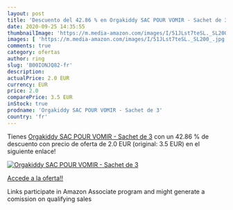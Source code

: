 ```yaml
---
layout: post
title: 'Descuento del 42.86 % en Orgakiddy SAC POUR VOMIR - Sachet de 3'
date: 2020-09-25 14:35:55
thumbnailImage: 'https://m.media-amazon.com/images/I/51JLst7teSL._SL200_.jpg'
images: [ 'https://m.media-amazon.com/images/I/51JLst7teSL._SL200_.jpg' ]
comments: true
category: ofertas
author: ring
slug: 'B00IONJQ82-fr'
description:
actualPrice: 2.0 EUR
currency: EUR
price: 2.0
comparePrice: 3.5 EUR
inStock: true
prodname: 'Orgakiddy SAC POUR VOMIR - Sachet de 3'
country: 'fr'
---
```


Tienes [Orgakiddy SAC POUR VOMIR - Sachet de 3](https://www.amazon.fr/dp/B00IONJQ82/?tag=tolees0d-21) con un 42.86 % de descuento con precio de oferta de 2.0 EUR (original: 3.5 EUR) en el siguiente enlace!

[![Orgakiddy SAC POUR VOMIR - Sachet de 3](https://m.media-amazon.com/images/I/51JLst7teSL._SL200_.jpg)](https://www.amazon.fr/dp/B00IONJQ82/?tag=tolees0d-21)

[Accede a la oferta!!](https://www.amazon.fr/dp/B00IONJQ82/?tag=tolees0d-21)

Links participate in Amazon Associate program and might generate a comission on qualifying sales


